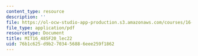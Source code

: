 ```yaml
---
content_type: resource
description: ''
file: https://ol-ocw-studio-app-production.s3.amazonaws.com/courses/16-485-visual-navigation-for-autonomous-vehicles-vnav-fall-2020/76b1c625d9b2703456886eee259f1862_MIT16_485F20_lec22.pdf
file_type: application/pdf
resourcetype: Document
title: MIT16_485F20_lec22
uid: 76b1c625-d9b2-7034-5688-6eee259f1862
---
```

